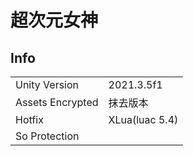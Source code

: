 # 超次元女神

## Info

| | |
| - | - |
| Unity Version | 2021.3.5f1 |
| Assets Encrypted | 抹去版本 |
| Hotfix | XLua(luac 5.4) |
| So Protection | |